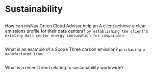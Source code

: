 # Sustainability

##
How can myNav Green Cloud Advisor help an A client achieve a clear emissions profile for their data centers?
`by establishing the client's existing data center energy consumption for comparison`

##
What is an example of a Scope Three carbon emission?
`purchasing a manufactured item`

##
What is a recent trend relating to sustainability worldwide?
